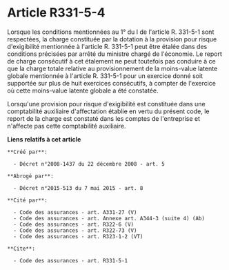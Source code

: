 # Article R331-5-4

Lorsque les conditions mentionnées au 1° du I de l'article R. 331-5-1 sont respectées, la charge constituée par la dotation à
la provision pour risque d'exigibilité mentionnée à l'article R. 331-5-1 peut être étalée dans des conditions précisées par
arrêté du ministre chargé de l'économie. Le report de charge consécutif à cet étalement ne peut toutefois pas conduire à ce
que la charge totale relative au provisionnement de la moins-value latente globale mentionnée à l'article R. 331-5-1 pour un
exercice donné soit supportée sur plus de huit exercices consécutifs, à compter de l'exercice où cette moins-value latente
globale a été constatée. 

Lorsqu'une provision pour risque d'exigibilité est constituée dans une comptabilité auxiliaire d'affectation établie en vertu
du présent code, le report de la charge est constaté dans les comptes de l'entreprise et n'affecte pas cette comptabilité
auxiliaire.

**Liens relatifs à cet article**

	**Créé par**:

	  - Décret n°2008-1437 du 22 décembre 2008 - art. 5

	**Abrogé par**:

	  - Décret n°2015-513 du 7 mai 2015 - art. 8

	**Cité par**:

	  - Code des assurances - art. A331-27 (V)
	  - Code des assurances - art. Annexe art. A344-3 (suite 4) (Ab)
	  - Code des assurances - art. R322-6 (V)
	  - Code des assurances - art. R322-73 (V)
	  - Code des assurances - art. R323-1-2 (VT)

	**Cite**:

	  - Code des assurances - art. R331-5-1
